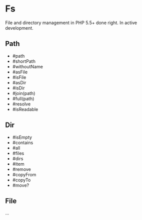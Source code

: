 # Fs

File and directory management in PHP 5.5+ done right.
In active development.

## Path

- #path
- #shortPath
- #withoutName
- #asFile
- #isFile
- #asDir
- #isDir
- #join(path)
- #full(path)
- #resolve
- #isReadable

## Dir

- #isEmpty
- #contains
- #all
- #files
- #dirs
- #item
- #remove
- #copyFrom
- #copyTo
- #move?

## File

...

